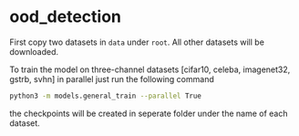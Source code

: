 # ood_detection

First copy two datasets in `data` under `root`. All other datasets will be downloaded.

To train the model on three-channel datasets [cifar10, celeba, imagenet32, gstrb, svhn] in parallel just run the following command

```bash
python3 -m models.general_train --parallel True
```

the checkpoints will be created in seperate folder under the name of each dataset.
